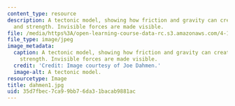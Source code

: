 ```yaml
---
content_type: resource
description: A tectonic model, showing how friction and gravity can create balance
  and strength. Invisible forces are made visible.
file: /media/https%3A/open-learning-course-data-rc.s3.amazonaws.com/4-155b-architectural-design-level-iii-a-student-center-for-mit-fall-2004/35d7fbec7ca99bb76da31bacab9881ac_dahmen1.jpg
file_type: image/jpeg
image_metadata:
  caption: A tectonic model, showing how friction and gravity can create balance and
    strength. Invisible forces are made visible.
  credit: 'Credit: Image courtesy of Joe Dahmen.'
  image-alt: A tectonic model.
resourcetype: Image
title: dahmen1.jpg
uid: 35d7fbec-7ca9-9bb7-6da3-1bacab9881ac
---
```

